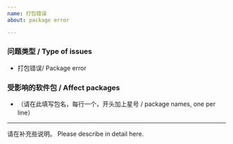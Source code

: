 ```yaml
---
name: 打包错误
about: package error

---
```


### 问题类型 / Type of issues

* 打包错误/ Package error

### 受影响的软件包 / Affect packages

* （请在此填写包名，每行一个，开头加上星号 / package names, one per line）

----

请在补充些说明。
Please describe in detail here.
